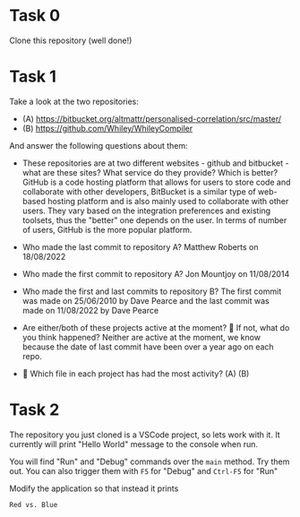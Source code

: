 # Task 0

Clone this repository (well done!)

# Task 1

Take a look at the two repositories:

  * (A) https://bitbucket.org/altmattr/personalised-correlation/src/master/
  * (B) https://github.com/Whiley/WhileyCompiler

And answer the following questions about them:

  * These repositories are at two different websites - github and bitbucket - what are these sites?  What service do they provide? Which is better?
GitHub is a code hosting platform that allows for users to store code and collaborate with other developers, BitBucket is a similar type of web-based hosting platform and is also mainly used to collaborate with other users. They vary based on the integration preferences and existing toolsets, thus the "better" one depends on the user. In terms of number of users, GitHub is the more popular platform.

  * Who made the last commit to repository A?
Matthew Roberts on 18/08/2022

  * Who made the first commit to repository A?
Jon Mountjoy on 11/08/2014

  * Who made the first and last commits to repository B?
The first commit was made on 25/06/2010 by Dave Pearce and the last commit was made on 11/08/2022 by Dave Pearce

  * Are either/both of these projects active at the moment? 🤔 If not, what do you think happened?
Neither are active at the moment, we know because the date of last commit have been over a year ago on each repo.

  * 🤔 Which file in each project has had the most activity?
(A) 
(B) 
  

# Task 2

The repository you just cloned is a VSCode project, so lets work with it.  It currently will print "Hello World" message to the console when run.

You will find "Run" and "Debug" commands over the `main` method.  Try them out.  You can also trigger them with `F5` for "Debug" and `Ctrl-F5` for "Run"

Modify the application so that instead it prints

~~~~~
Red vs. Blue
~~~~~

